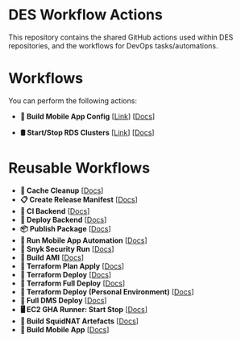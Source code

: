 # DES Workflow Actions

This repository contains the shared GitHub actions used within DES repositories, and the workflows for DevOps tasks/automations.

# Workflows

You can perform the following actions:

- **🧱 Build Mobile App Config** [[Link](https://github.com/dvsa/des-workflow-actions/actions/workflows/build-mobile-app-config.yaml)] [[Docs](https://github.com/dvsa/des-workflow-actions/wiki/🧱-Build-Mobile-App-Config)]

- **🛢️ Start/Stop RDS Clusters** [[Link](https://github.com/dvsa/des-workflow-actions/actions/workflows/manage-nonprod-rds-clusters.yaml)] [[Docs](https://github.com/dvsa/des-workflow-actions/wiki/🛢%EF%B8%8F-Start-Stop-RDS-Clusters)]

# Reusable Workflows

- **🧹 Cache Cleanup** [[Docs](https://github.com/dvsa/des-workflow-actions/wiki/🧹-Cache-Cleanup)]
- **📋 Create Release Manifest** [[Docs](https://github.com/dvsa/des-workflow-actions/wiki/📋-Create-Release-Manifest)]
- **🤖 CI Backend** [[Docs](https://github.com/dvsa/des-workflow-actions/wiki/🤖-CI-Backend)]
- **🚀 Deploy Backend** [[Docs](https://github.com/dvsa/des-workflow-actions/wiki/🚀-Deploy-Backend)]
- **📦 Publish Package** [[Docs](https://github.com/dvsa/des-workflow-actions/wiki/📦-Publish-Package)]
- **📱 Run Mobile App Automation** [[Docs](https://github.com/dvsa/des-workflow-actions/wiki/📱-Run-Mobile-App-Automation)]
- **👮 Snyk Security Run** [[Docs](https://github.com/dvsa/des-workflow-actions/wiki/👮-Snyk-Security-Run)]
- **📀 Build AMI** [[Docs](https://github.com/dvsa/des-workflow-actions/wiki/📀-Build-AMI)]
- **📑 Terraform Plan Apply** [[Docs](https://github.com/dvsa/des-workflow-actions/wiki/📑-Terraform-Plan-Apply)]
- **🚀 Terraform Deploy** [[Docs](https://github.com/dvsa/des-workflow-actions/wiki/🚀-Terraform-Deploy)]
- **🚀 Terraform Full Deploy** [[Docs](https://github.com/dvsa/des-workflow-actions/wiki/🚀-Terraform-Full-Deploy)]
- **🚀 Terraform Deploy (Personal Environment)** [[Docs](https://github.com/dvsa/des-workflow-actions/wiki/🚀-Terraform-Deploy-(Personal-Environment))]
- **🚀 Full DMS Deploy** [[Docs](https://github.com/dvsa/des-workflow-actions/wiki/🚀-Full-DMS-Deploy)]
- **🖥️ EC2 GHA Runner: Start Stop** [[Docs](https://github.com/dvsa/des-workflow-actions/wiki/🖥%EF%B8%8F-EC2-GHA-Runner:-Start-Stop)]
- **🦑 Build SquidNAT Artefacts** [[Docs](https://github.com/dvsa/des-workflow-actions/wiki/🦑-Build-SquidNAT-Artefacts)]
- **📱 Build Mobile App** [[Docs](https://github.com/dvsa/des-workflow-actions/wiki/📱-Build-Mobile-App)]
